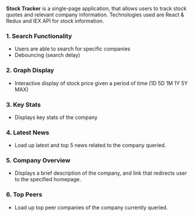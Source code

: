 **Stock Tracker** is a single-page application, that allows users to track stock quotes and relevant company information. Technologies used are React & Redux and IEX API for stock information.

### 1. Search Functionality
+ Users are able to search for specific companies
+ Debouncing (search delay)

### 2. Graph Display
+ Interactive display of stock price given a period of time (1D 5D 1M 1Y 5Y MAX)

### 3. Key Stats
+ Displays key stats of the company 

### 4. Latest News
+ Load up latest and top 5 news related to the company queried.

### 5. Company Overview
+ Displays a brief description of the company, and link that redirects user to the specified homepage.

### 6. Top Peers
+ Load up top peer companies of the company currently queried.